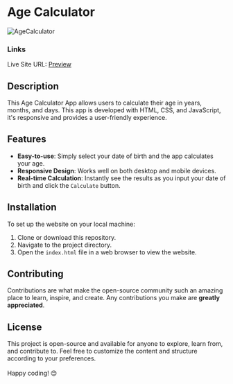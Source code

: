 # Age Calculator
![AgeCalculator](https://github.com/VinayShetyeOfficial/Html_Css_JS_Projects/assets/100470361/cec7fce9-c526-4be3-924e-060e0083a155)


### Links
Live Site URL: [Preview](https://66481dbd977ec678d0151ffb--subtle-tarsier-d1b32d.netlify.app/)

## Description
This Age Calculator App allows users to calculate their age in years, months, and days. This app is developed with HTML, CSS, and JavaScript, it's responsive and provides a user-friendly experience.

## Features
- **Easy-to-use**: Simply select your date of birth and the app calculates your age.
- **Responsive Design**: Works well on both desktop and mobile devices.
- **Real-time Calculation**: Instantly see the results as you input your date of birth and click the `Calculate` button.

## Installation
To set up the website on your local machine:
1. Clone or download this repository.
2. Navigate to the project directory.
3. Open the `index.html` file in a web browser to view the website.

## Contributing
Contributions are what make the open-source community such an amazing place to learn, inspire, and create. Any contributions you make are **greatly appreciated**.

## License
This project is open-source and available for anyone to explore, learn from, and contribute to.
Feel free to customize the content and structure according to your preferences. <br><br> Happy coding! 😊
